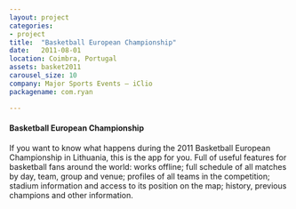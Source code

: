 ```yaml
---
layout: project
categories:
- project
title:  "Basketball European Championship"
date:   2011-08-01
location: Coimbra, Portugal
assets: basket2011
carousel_size: 10
company: Major Sports Events – iClio
packagename: com.ryan

---
```

#### Basketball European Championship

If you want to know what happens during the 2011 Basketball European Championship in Lithuania, this is the app for you. Full of useful features for basketball fans around the world: works offline; full schedule of all matches by day, team, group and venue; profiles of all teams in the competition; stadium information and access to its position on the map; history, previous champions and other information.
